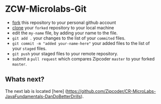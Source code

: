 # ZCW-Microlabs-Git
* [fork](https://help.github.com/articles/fork-a-repo/) this repository to your personal github account 
* [clone](https://help.github.com/articles/cloning-a-repository/) your `forked` repository to your local machine
* edit the `my-name` file, by adding your name to the file.
* `git add .` your changes to the list of your `commited` files.
* `git commit -m "added your-name-here"` your added files to the list of your `staged` files.
* `git push` your staged files to your remote repository.
* submit a `pull request` which compares Zipcoder `master` to your forked `master`.


## Whats next?
The next lab is located [here] (https://github.com/Zipcoder/CR-MicroLabs-JavaFundamentals-DanDoBetterDrills).
